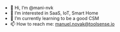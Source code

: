 - 👋 Hi, I’m @mani-nvk
- 👀 I’m interested in SaaS, IoT, Smart Home
- 🌱 I’m currently learning to be a good CSM
- 📫 How to reach me: manuel.novak@toolsense.io

<!---
mani-nvk/mani-nvk is a ✨ special ✨ repository because its `README.md` (this file) appears on your GitHub profile.
You can click the Preview link to take a look at your changes.
--->
